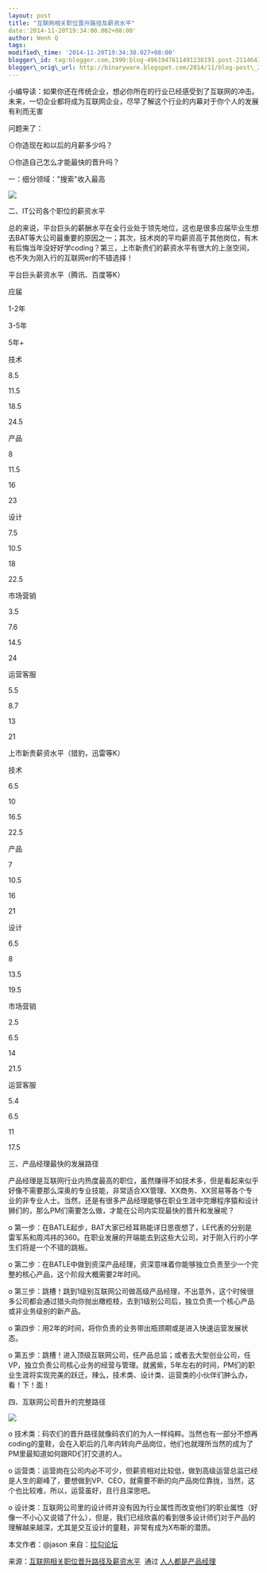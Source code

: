 ```yaml
--- 
layout: post 
title: "互联网相关职位晋升路径及薪资水平" 
date:'2014-11-20T19:34:00.002+08:00' 
author: Wenh Q
tags:
modified\_time: '2014-11-20T19:34:38.027+08:00' 
blogger\_id: tag:blogger.com,1999:blog-4961947611491238191.post-2114643658483840459
blogger\_orig\_url: http://binaryware.blogspot.com/2014/11/blog-post\_20.html
---
```

小编导读：如果你还在传统企业，想必你所在的行业已经感受到了互联网的冲击。未来，一切企业都将成为互联网企业，尽早了解这个行业的内幕对于你个人的发展有利而无害



问题来了：



⊙你造现在和以后的月薪多少吗？



⊙你造自己怎么才能最快的晋升吗？

一：细分领域："搜索"收入最高













![](https://images-blogger-opensocial.googleusercontent.com/gadgets/proxy?url=http%3A%2F%2Fmmbiz.qpic.cn%2Fmmbiz%2FicXIibR0JApQWhibiaIxmWqRibGeQl5EPia3kECe8PXL2nMeDK3EnM7jEhicRpLJr9XNUksnU3VibHxLtibpfBdXlulJvFg%2F640%3Ftp%3Dwebp&container=blogger&gadget=a&rewriteMime=image%2F*)





二、IT公司各个职位的薪资水平



总的来说，平台巨头的薪酬水平在全行业处于领先地位，这也是很多应届毕业生想去BAT等大公司最重要的原因之一；其次，技术岗的平均薪资高于其他岗位，有木有后悔当年没好好学coding？第三，上市新贵们的薪资水平有很大的上涨空间，也不失为刚入行的互联网er的不错选择！





平台巨头薪资水平（腾讯、百度等K）





应届



1-2年



3-5年



5年+





技术



8.5



11.5



18.5



24.5





产品



8



11.5



16



23





设计



7.5



10.5



18



22.5





市场营销



3.5



7.6



14.5



24





运营客服



5.5



8.7



13



21





上市新贵薪资水平（猎豹，迅雷等K）





技术



6.5



10



16.5



22.5





产品



7



10.5



16



21





设计



6.5



8



13.5



19.5





市场营销



2.5



6.5



14



21.5





运营客服



5.4



6.5



11



17.5



三、产品经理最快的发展路径



产品经理是互联网行业内热度最高的职位，虽然赚得不如技术多，但是看起来似乎好像不需要那么深奥的专业技能，非常适合XX管理、XX商务、XX贸易等各个专业的非专业人士。当然，还是有很多产品经理能够在职业生涯中完爆程序猿和设计狮们的，那么PM们需要怎么做，才能在公司内实现最快的晋升和发展呢？



o
第一步：在BATLE起步，BAT大家已经耳熟能详日思夜想了，LE代表的分别是雷军系和周鸿祎的360。在职业发展的开端能去到这些大公司，对于刚入行的小学生们将是一个不错的跳板。



o
第二步：在BATLE中做到资深产品经理，资深意味着你能够独立负责至少一个完整的核心产品，这个阶段大概需要2年时间。



o
第三步：跳槽！跳到1级别互联网公司做高级产品经理，不出意外，这个时候很多公司都会通过猎头向你抛出橄榄枝，去到1级别公司后，独立负责一个核心产品或非业务级别的新产品。



o
第四步：用2年的时间，将你负责的业务带出瓶颈期或是进入快速运营发展状态。



o
第五步：跳槽！进入顶级互联网公司，任产品总监；或者去大型创业公司，任VP，独立负责公司核心业务的经营与管理。就酱紫，5年左右的时间，PM们的职业生涯将实现完美的跃迁。辣么，技术类、设计类、运营类的小伙伴们肿么办，看！下！面！

四、互联网公司晋升的完整路径













![](https://images-blogger-opensocial.googleusercontent.com/gadgets/proxy?url=http%3A%2F%2Fmmbiz.qpic.cn%2Fmmbiz%2FicXIibR0JApQWhibiaIxmWqRibGeQl5EPia3kEHMTnwmyuqHJQaMTPe2rRhf7ibuupiaicbRHNEumJic0vB60dO4nd4bvUIQ%2F640%3Ftp%3Dwebp&container=blogger&gadget=a&rewriteMime=image%2F*)







o
技术类：码农们的晋升路径就像码农们的为人一样纯粹。当然也有一部分不想再coding的童鞋，会在入职后的几年内转向产品岗位，他们也就理所当然的成为了PM里最知道如何跟RD们打交道的人。



o
运营类：运营岗在公司内必不可少，但薪资相对比较低，做到高级运营总监已经是人生的巅峰了，要想做到VP、CEO，就需要不断的向产品岗位靠拢，当然，这个也比较难，所以，运营虽好，且行且深思吧。



o
设计类：互联网公司里的设计师并没有因为行业属性而改变他们的职业属性（好像一不小心又说错了什么），但是，我们已经欣喜的看到很多设计师们对于产品的理解越来越深，尤其是交互设计的童鞋，非常有成为X布斯的潜质。



本文作者：@jason
来自：[拉勾论坛](http://www.lagoujobs.com/forum.php?mod=viewthread&tid=23470)
<div>




</div>

<div>

来源：[互联网相关职位晋升路径及薪资水平](http://www.woshipm.com/zhichang/120058.html)  通过 [人人都是产品经理](http://www.woshipm.com/)

</div>

